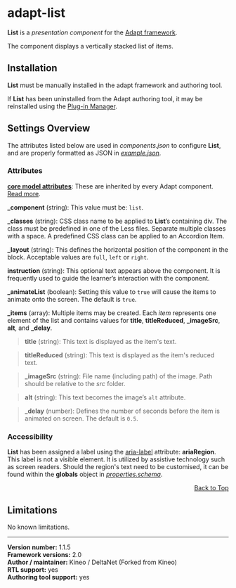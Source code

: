 # adapt-list

**List** is a *presentation component* for the [Adapt framework](https://github.com/adaptlearning/adapt_framework).  

The component displays a vertically stacked list of items.

## Installation

**List** must be manually installed in the adapt framework and authoring tool.

If **List** has been uninstalled from the Adapt authoring tool, it may be reinstalled using the [Plug-in Manager](https://github.com/adaptlearning/adapt_authoring/wiki/Plugin-Manager).  

## Settings Overview

The attributes listed below are used in *components.json* to configure **List**, and are properly formatted as JSON in [*example.json*](https://github.com/deltanet/adapt-list/blob/master/example.json).  

### Attributes

[**core model attributes**](https://github.com/adaptlearning/adapt_framework/wiki/Core-model-attributes): These are inherited by every Adapt component. [Read more](https://github.com/adaptlearning/adapt_framework/wiki/Core-model-attributes).

**_component** (string): This value must be: `list`.

**_classes** (string): CSS class name to be applied to **List**’s containing div. The class must be predefined in one of the Less files. Separate multiple classes with a space. A predefined CSS class can be applied to an Accordion Item.

**_layout** (string): This defines the horizontal position of the component in the block. Acceptable values are `full`, `left` or `right`.  

**instruction** (string): This optional text appears above the component. It is frequently used to
guide the learner’s interaction with the component.  

**_animateList** (boolean): Setting this value to `true` will cause the items to animate onto the screen. The default is `true`.   

**_items** (array): Multiple items may be created. Each _item_ represents one element of the list and contains values for **title**, **titleReduced**, **_imageSrc**, **alt**, and **_delay**.  

>**title** (string): This text is displayed as the item's text.

>**titleReduced** (string): This text is displayed as the item's reduced text.

>**_imageSrc** (string): File name (including path) of the image. Path should be relative to the *src* folder.  

>**alt** (string): This text becomes the image’s `alt` attribute.  

>**_delay** (number): Defines the number of seconds before the item is animated on screen. The default is `0.5`.   

### Accessibility

**List** has been assigned a label using the [aria-label](https://github.com/adaptlearning/adapt_framework/wiki/Aria-Labels) attribute: **ariaRegion**. This label is not a visible element. It is utilized by assistive technology such as screen readers. Should the region's text need to be customised, it can be found within the **globals** object in [*properties.schema*](https://github.com/deltanet/adapt-list/blob/master/properties.schema).   
<div float align=right><a href="#top">Back to Top</a></div>

## Limitations

No known limitations.  

----------------------------
**Version number:**  1.1.5  
**Framework versions:** 2.0  
**Author / maintainer:** Kineo / DeltaNet (Forked from Kineo)  
**RTL support:** yes  
**Authoring tool support:** yes

